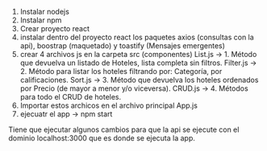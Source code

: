 1. Instalar nodejs 
2. Instalar npm
3. Crear proyecto react
4. instalar dentro del proyecto react los paquetes axios (consultas con la api), boostrap (maquetado) y toastify (Mensajes emergentes)
5. crear 4 archivos js en la carpeta src (componentes) 
  List.js -> 1.	Método que devuelva un listado de Hoteles, lista completa sin filtros.
  Filter.js -> 2.	Método para listar los hoteles filtrando por: Categoría, por calificaciones.
  Sort.js -> 3.	Método que devuelva los hoteles ordenados por Precio (de mayor a menor y/o viceversa).
  CRUD.js -> 4.	Métodos para todo el CRUD de hoteles.
6. Importar estos archicos en el archivo principal App.js
7. ejecuatr el app -> npm start

Tiene que ejecutar algunos cambios para que la api se ejecute con el dominio localhost:3000 que es donde se ejecuta la app.
